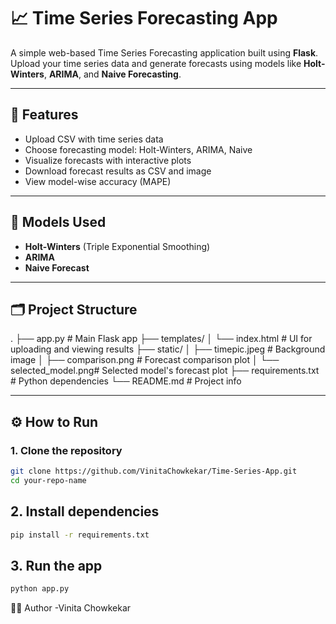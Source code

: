 # 📈 Time Series Forecasting App

A simple web-based Time Series Forecasting application built using **Flask**. Upload your time series data and generate forecasts using models like **Holt-Winters**, **ARIMA**, and **Naive Forecasting**.

---

## 🚀 Features

- Upload CSV with time series data
- Choose forecasting model: Holt-Winters, ARIMA, Naive
- Visualize forecasts with interactive plots
- Download forecast results as CSV and image
- View model-wise accuracy (MAPE)

---

## 🧠 Models Used

- **Holt-Winters** (Triple Exponential Smoothing)
- **ARIMA**
- **Naive Forecast**

---

## 🗂️ Project Structure

.
├── app.py # Main Flask app
├── templates/
│ └── index.html # UI for uploading and viewing results
├── static/
│ ├── timepic.jpeg # Background image
│ ├── comparison.png # Forecast comparison plot
│ └── selected_model.png# Selected model's forecast plot
├── requirements.txt # Python dependencies
└── README.md # Project info


---

## ⚙️ How to Run

### 1. Clone the repository

~~~bash
git clone https://github.com/VinitaChowkekar/Time-Series-App.git
cd your-repo-name
~~~

## 2. Install dependencies

~~~bash
pip install -r requirements.txt
~~~

## 3. Run the app

~~~bash
python app.py
~~~

👩‍💻 Author
-Vinita Chowkekar
